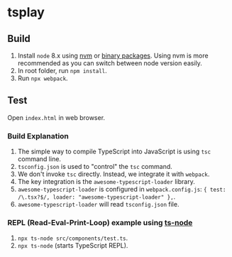 # tsplay

## Build

1. Install `node` 8.x using [nvm](https://github.com/creationix/nvm) or [binary packages](https://nodejs.org/en/download/). Using nvm is more recommended as you can switch between node version easily.
2. In root folder, run `npm install`.
3. Run `npx webpack`.

## Test

Open `index.html` in web browser.

### Build Explanation

1. The simple way to compile TypeScript into JavaScript is using `tsc` command line.
2. `tsconfig.json` is used to "control" the `tsc` command.
3. We don't invoke `tsc` directly. Instead, we integrate it with `webpack`.
4. The key integration is the `awesome-typescript-loader` library.
5. `awesome-typescript-loader` is configured in `webpack.config.js`: `{ test: /\.tsx?$/, loader: "awesome-typescript-loader" },`.
6. `awesome-typescript-loader` will read `tsconfig.json` file.

### REPL (Read-Eval-Print-Loop) example using [ts-node](https://github.com/TypeStrong/ts-node)
1. `npx ts-node src/components/test.ts`.
2. `npx ts-node` (starts TypeScript REPL).

